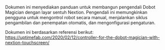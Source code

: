 Dokumen ini menyediakan panduan untuk membangun pengendali Dobot Magician dengan layar sentuh Nextion. Pengendali ini memungkinkan pengguna untuk mengontrol robot secara manual, menjalankan siklus pengambilan dan penempatan otomatis, dan mengonfigurasi pengaturan.

Dokumen ini berdasarkan referensi berikut:
https://uptimefab.com/2020/02/12/controller-for-the-dobot-magician-with-nextion-touchscreen/

